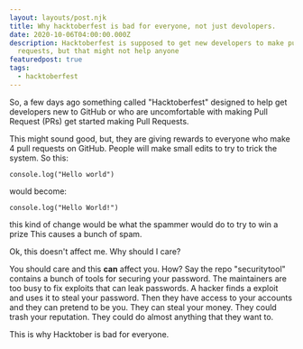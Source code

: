 ```yaml
---
layout: layouts/post.njk
title: Why hacktoberfest is bad for everyone, not just devolopers.
date: 2020-10-06T04:00:00.000Z
description: Hacktoberfest is supposed to get new developers to make pull
  requests, but that might not help anyone
featuredpost: true
tags:
  - hacktoberfest
---
```



So, a few days ago something called "Hacktoberfest" designed to help get developers new to GitHub or who are uncomfortable with making Pull Request (PRs) get started making Pull Requests.

This might sound good, but, they are giving rewards to everyone who make 4 pull requests on GitHub. People will make small edits to try to trick the system. So this:

```
console.log("Hello world")
```

would become:

```
console.log("Hello World!")
```

this kind of change would be what the spammer would do to try to win a prize This causes a bunch of spam.



Ok, this doesn't affect me. Why should I care?

You should care and this **can** affect you. How? Say the repo "securitytool" contains a bunch of tools for securing your password. The maintainers are too busy to fix exploits that can leak passwords. A hacker finds a exploit and uses it to steal your password. Then they have access to your accounts and they can pretend to be you. They can steal your money. They could trash your reputation. They could do almost anything that they want to.

This is why Hacktober is bad for everyone.